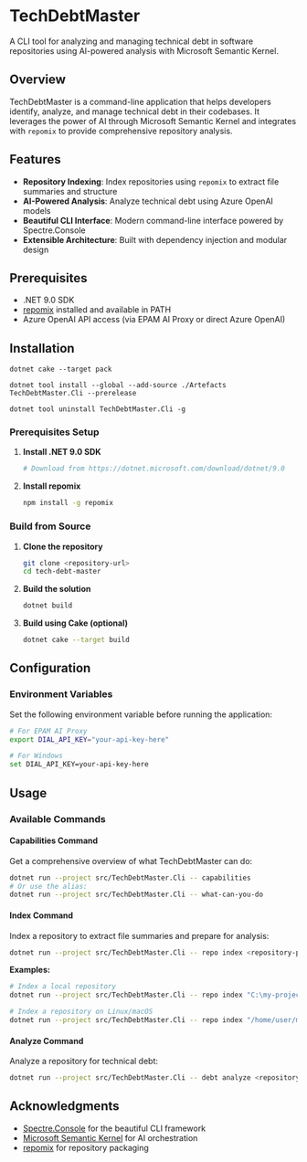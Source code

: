 # TechDebtMaster

A CLI tool for analyzing and managing technical debt in software repositories using AI-powered analysis with Microsoft Semantic Kernel.

## Overview

TechDebtMaster is a command-line application that helps developers identify, analyze, and manage technical debt in their codebases. It leverages the power of AI through Microsoft Semantic Kernel and integrates with `repomix` to provide comprehensive repository analysis.

## Features

- **Repository Indexing**: Index repositories using `repomix` to extract file summaries and structure
- **AI-Powered Analysis**: Analyze technical debt using Azure OpenAI models
- **Beautiful CLI Interface**: Modern command-line interface powered by Spectre.Console
- **Extensible Architecture**: Built with dependency injection and modular design

## Prerequisites

- .NET 9.0 SDK
- [repomix](https://github.com/yamadashy/repomix) installed and available in PATH
- Azure OpenAI API access (via EPAM AI Proxy or direct Azure OpenAI)

## Installation

`dotnet cake --target pack`

`dotnet tool install --global --add-source ./Artefacts TechDebtMaster.Cli --prerelease`

`dotnet tool uninstall TechDebtMaster.Cli -g`

### Prerequisites Setup

1. **Install .NET 9.0 SDK**
   ```bash
   # Download from https://dotnet.microsoft.com/download/dotnet/9.0
   ```

2. **Install repomix**
   ```bash
   npm install -g repomix
   ```

### Build from Source

1. **Clone the repository**
   ```bash
   git clone <repository-url>
   cd tech-debt-master
   ```

2. **Build the solution**
   ```bash
   dotnet build
   ```

3. **Build using Cake (optional)**
   ```bash
   dotnet cake --target build
   ```

## Configuration

### Environment Variables

Set the following environment variable before running the application:

```bash
# For EPAM AI Proxy
export DIAL_API_KEY="your-api-key-here"

# For Windows
set DIAL_API_KEY=your-api-key-here
```

## Usage

### Available Commands

#### Capabilities Command
Get a comprehensive overview of what TechDebtMaster can do:

```bash
dotnet run --project src/TechDebtMaster.Cli -- capabilities
# Or use the alias:
dotnet run --project src/TechDebtMaster.Cli -- what-can-you-do
```

#### Index Command
Index a repository to extract file summaries and prepare for analysis:

```bash
dotnet run --project src/TechDebtMaster.Cli -- repo index <repository-path>
```

**Examples:**
```bash
# Index a local repository
dotnet run --project src/TechDebtMaster.Cli -- repo index "C:\my-project"

# Index a repository on Linux/macOS
dotnet run --project src/TechDebtMaster.Cli -- repo index "/home/user/my-project"
```

#### Analyze Command
Analyze a repository for technical debt:

```bash
dotnet run --project src/TechDebtMaster.Cli -- debt analyze <repository-path>
```

## Acknowledgments

- [Spectre.Console](https://spectreconsole.net/) for the beautiful CLI framework
- [Microsoft Semantic Kernel](https://github.com/microsoft/semantic-kernel) for AI orchestration
- [repomix](https://github.com/yamadashy/repomix) for repository packaging
